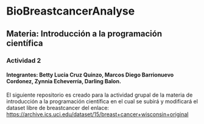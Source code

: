 # BioBreastcancerAnalyse
## Materia: Introducción a la programación científica
### Actividad 2 
#### Integrantes: Betty Lucia Cruz Quinzo, Marcos Diego Barrionuevo Cordonez, Zynnia Echeverría, Darling Balon.
El siguiente repositorio es creado para la actividad grupal de la materia de introducción a la programación científica en el cual se subirá y modificará el dataset libre de breastcancer del enlace: https://archive.ics.uci.edu/dataset/15/breast+cancer+wisconsin+original
